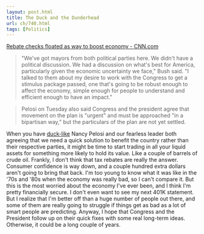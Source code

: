 ```yaml
---
layout: post.html
title: The Duck and the Dunderhead
url: ch/740.html
tags: [Politics]
---
```

[Rebate checks floated as way to boost economy - CNN.com](http://www.cnn.com/2008/POLITICS/01/23/economic.stimulus/index.html)

> "We've got mayors from both political parties here. We didn't have a political discussion. We had a discussion on what's best for America, particularly given the economic uncertainty we face," Bush said. "I talked to them about my desire to work with the Congress to get a stimulus package passed, one that's going to be robust enough to affect the economy, simple enough for people to understand and efficient enough to have an impact."

> Pelosi on Tuesday also said Congress and the president agree that movement on the plan is "urgent" and must be approached "in a bipartisan way," but the particulars of the plan are not yet settled.

When you have [duck-like](/ch/340) Nancy Pelosi and our fearless leader both agreeing that we need a quick solution to benefit the country rather than their respective parties, it might be time to start trading in all your liquid assets for something more likely to hold its value. Like a couple of barrels of crude oil. Frankly, I don't think that tax rebates are really the answer. Consumer confidence is way down, and a couple hundred extra dollars aren't going to bring that back. I'm too young to know what it was like in the '70s and '80s when the economy was really bad, so I can't compare it. But this is the most worried about the economy I've ever been, and I think I'm pretty financially secure. I don't even want to see my next 401K statement. But I realize that I'm better off than a huge number of people out there, and some of them are really going to struggle if things get as bad as a lot of smart people are predicting. Anyway, I hope that Congress and the President follow up on their quick fixes with some real long-term ideas. Otherwise, it could be a long couple of years.
